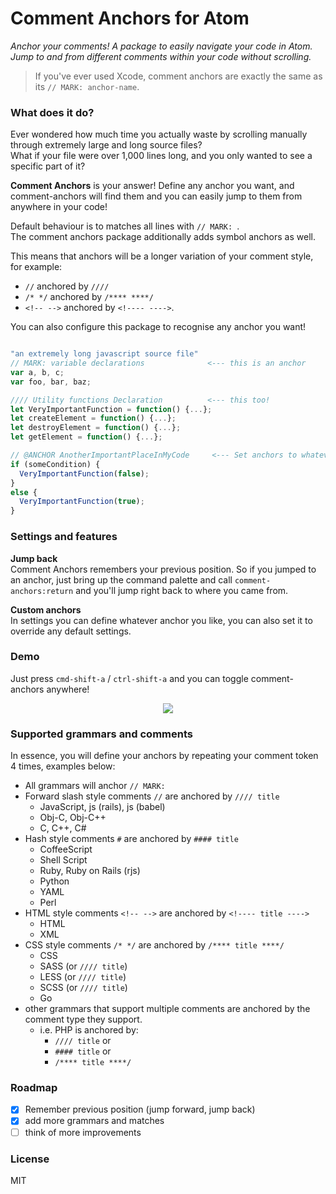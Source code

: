 # Comment Anchors for Atom

_Anchor your comments! A package to easily navigate your code in Atom._  
_Jump to and from different comments within your code without scrolling._

> If you've ever used Xcode, comment anchors are exactly the same as its `// MARK: anchor-name`.

### What does it do?

Ever wondered how much time you actually waste by scrolling manually through
extremely large and long source files?   
What if your file were over 1,000 lines long, and you only wanted to see a specific part of it?  

**Comment Anchors** is your answer! Define any anchor you want, and comment-anchors
will find them and you can easily jump to them from anywhere in your code!

Default behaviour is to matches all lines with `// MARK: `.  
The comment anchors package additionally adds symbol anchors as well.  

This means that anchors will be a longer variation of your comment style, for example:
- `//` anchored by `////`
- `/* */` anchored by `/**** ****/`
- `<!-- -->` anchored by `<!---- ---->`.  

You can also configure this package to recognise any anchor you want!

```js

"an extremely long javascript source file"
// MARK: variable declarations              <--- this is an anchor
var a, b, c;
var foo, bar, baz;

//// Utility functions Declaration          <--- this too!
let VeryImportantFunction = function() {...};
let createElement = function() {...};
let destroyElement = function() {...};
let getElement = function() {...};

// @ANCHOR AnotherImportantPlaceInMyCode     <--- Set anchors to whatever you want!
if (someCondition) {
  VeryImportantFunction(false);
}
else {
  VeryImportantFunction(true);
}

```

### Settings and features

**Jump back**  
Comment Anchors remembers your previous position. So if you jumped to an anchor, just bring up the command palette and call `comment-anchors:return` and you'll jump right back to where you came from.

**Custom anchors**  
In settings you can define whatever anchor you like, you can also set it to override any default settings.

### Demo

Just press `cmd-shift-a` / `ctrl-shift-a` and you can toggle comment-anchors anywhere!

<p align="center">
  <img src="http://i.imgur.com/IpnIMl9.gif" />
</p>

### Supported grammars and comments

In essence, you will define your anchors by repeating your comment token 4 times, examples below:

* All grammars will anchor `// MARK: `
* Forward slash style comments `//` are anchored by `//// title`
  * JavaScript, js (rails), js (babel)
  * Obj-C, Obj-C++
  * C, C++, C#
* Hash style comments `#` are anchored by `#### title`
  * CoffeeScript
  * Shell Script
  * Ruby, Ruby on Rails (rjs)
  * Python
  * YAML
  * Perl
* HTML style comments `<!-- -->` are anchored by `<!---- title ---->`
  * HTML
  * XML
* CSS style comments `/* */` are anchored by `/**** title ****/`
  * CSS
  * SASS  (or `//// title`)
  * LESS  (or `//// title`)
  * SCSS  (or `//// title`)
  * Go
* other grammars that support multiple comments are anchored by the comment type they support.
  * i.e. PHP is anchored by:
    * `//// title` or
    * `#### title` or
    * `/**** title ****/`

### Roadmap

- [x] Remember previous position (jump forward, jump back)
- [x] add more grammars and matches
- [ ] think of more improvements

### License

MIT
